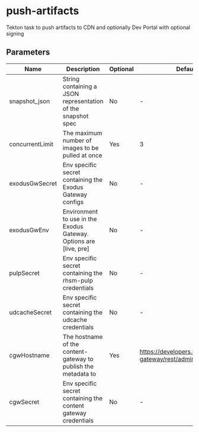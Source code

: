 # push-artifacts

Tekton task to push artifacts to CDN and optionally Dev Portal with optional signing

## Parameters

| Name            | Description                                                       | Optional | Default value                                            |
|-----------------|-------------------------------------------------------------------|----------|----------------------------------------------------------|
| snapshot_json   | String containing a JSON representation of the snapshot spec      | No       | -                                                        |
| concurrentLimit | The maximum number of images to be pulled at once                 | Yes      | 3                                                        |
| exodusGwSecret  | Env specific secret containing the Exodus Gateway configs         | No       | -                                                        |
| exodusGwEnv     | Environment to use in the Exodus Gateway. Options are [live, pre] | No       | -                                                        |
| pulpSecret      | Env specific secret containing the rhsm-pulp credentials          | No       | -                                                        |
| udcacheSecret   | Env specific secret containing the udcache credentials            | No       | -                                                        |
| cgwHostname     | The hostname of the content-gateway to publish the metadata to    | Yes      | https://developers.redhat.com/content-gateway/rest/admin |
| cgwSecret       | Env specific secret containing the content gateway credentials    | No       | -                                                        |
